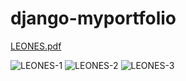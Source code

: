 # django-myportfolio

[LEONES.pdf](https://github.com/SeneoL06/django-myportfolio/files/6252637/LEONES.pdf)

![LEONES-1](https://user-images.githubusercontent.com/73570799/113480476-f9c7fa00-94c6-11eb-8e4b-e3d3b30fa5ed.png)
![LEONES-2](https://user-images.githubusercontent.com/73570799/113480481-fcc2ea80-94c6-11eb-8607-c4caf933543a.png)
![LEONES-3](https://user-images.githubusercontent.com/73570799/113480482-fdf41780-94c6-11eb-85af-9e34c2af2a16.png)
